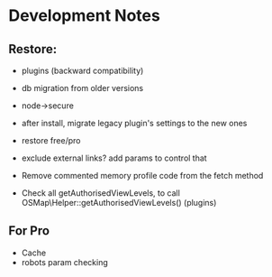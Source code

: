 # Development Notes

## Restore:

* plugins (backward compatibility)

* db migration from older versions
* node->secure
* after install, migrate legacy plugin's settings to the new ones
* restore free/pro
* exclude external links? add params to control that

* Remove commented memory profile code from the fetch method
* Check all getAuthorisedViewLevels, to call OSMap\Helper::getAuthorisedViewLevels() (plugins)


## For Pro

* Cache
* robots param checking
